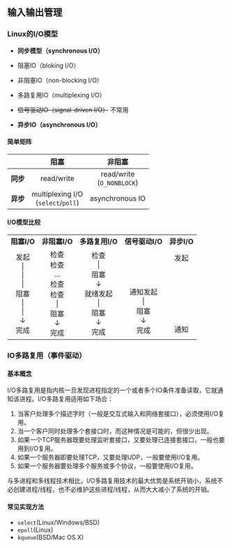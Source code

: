 ## 输入输出管理

### Linux的I/O模型

* **同步模型（synchronous I/O）**

* 阻塞IO（bloking I/O）

* 非阻塞IO（non-blocking I/O）

* 多路复用IO（multiplexing I/O）

* ~~信号驱动IO（signal-driven I/O）~~ 不常用

* **异步IO（asynchronous I/O）**

#### 简单矩阵

| | **阻塞** | **非阻塞** |
| :--: | :-------: | :-------: |
| **同步** | read/write | read/write<br />\(`O_NONBLOCK`\) |
| **异步** | multiplexing I/O<br />\(`select`/`poll`\) | asynchronous IO |

#### I/O模型比较

<table>
<tr>
  <td align="center"><b>阻塞I/O</b></td>
  <td align="center"><b>非阻塞I/O</b></td>
  <td align="center"><b>多路复用I/O</b></td>
  <td align="center"><b>信号驱动I/O</b></td>
  <td align="center"><b>异步I/O</b></td>
</tr>
<tr>
  <td align="center">
    发起<br />
     | <br />
     | <br />
     | <br />
    阻塞<br />
     | <br />
     | <br />
     ↓ <br />
    完成<br />
  </td>
  <td align="center">
    检查<br />
    检查<br />
    …<br />
    检查<br />
    检查<br />
     | <br />
    阻塞<br />
     ↓ <br />
    完成<br />
  </td>
  <td align="center">
    检查<br />
     | <br />
    阻塞<br />
     ↓ <br />
   就绪发起<br />
     | <br />
    阻塞<br />
     ↓ <br />
    完成<br />
  </td>
  <td align="center">
    <br />
    <br />
    <br />
    <br />
   通知发起<br />
      | <br />
     阻塞<br />
      ↓ <br />
    完成<br />
  </td>
  <td align="center">
    发起<br />
    <br />
    <br />
    <br />
    <br />
    <br />
    <br />
    <br />
    通知<br />
  </td>
</tr>
</table>

### IO多路复用（事件驱动）

#### 基本概念

I/O多路复用是指内核一旦发现进程指定的一个或者多个IO条件准备读取，它就通知该进程。I/O多路复用适用如下场合：

1. 当客户处理多个描述字时（一般是交互式输入和网络套接口），必须使用I/O复用。
2. 当一个客户同时处理多个套接口时，而这种情况是可能的，但很少出现。
3. 如果一个TCP服务器既要处理监听套接口，又要处理已连接套接口，一般也要用到I/O复用。
4. 如果一个服务器即要处理TCP，又要处理UDP，一般要使用I/O复用。
5. 如果一个服务器要处理多个服务或多个协议，一般要使用I/O复用。

与多进程和多线程技术相比，I/O多路复用技术的最大优势是系统开销小，系统不必创建进程/线程，也不必维护这些进程/线程，从而大大减小了系统的开销。

#### 常见实现方法

* `select`\(Linux/Windows/BSD\)
* `epoll`\(Linux\)
* `kqueue`\(BSD/Mac OS X\)